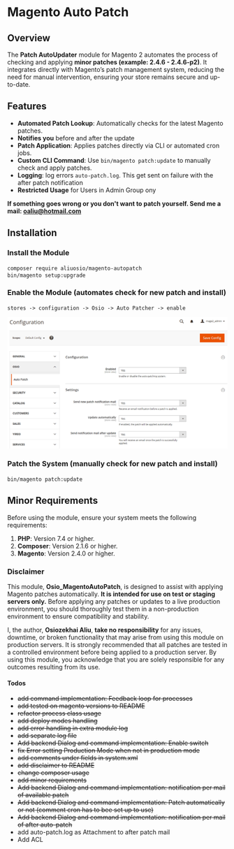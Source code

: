 # Magento Auto Patch

## Overview

The **Patch AutoUpdater** module for Magento 2 automates the process of checking and applying **minor patches (example: 2.4.6 - 2.4.6-p2)**. It integrates directly with Magento’s patch management system, reducing the need for manual intervention, ensuring your store remains secure and up-to-date.

## Features
- **Automated Patch Lookup**: Automatically checks for the latest Magento patches.
- **Notifies you** before and after the update
- **Patch Application**: Applies patches directly via CLI or automated cron jobs.
- **Custom CLI Command**: Use `bin/magento patch:update` to manually check and apply patches.
- **Logging**: log errors `auto-patch.log`. This get sent on failure with the after patch notification
- **Restricted Usage** for Users in Admin Group ony

**If something goes wrong or you don't want to patch yourself. Send me a mail: oaliu@hotmail.com**

## Installation

### Install the Module
    composer require aliuosio/magento-autopatch
    bin/magento setup:upgrade

### Enable the Module (automates check for new patch and install)
    stores -> configuration -> Osio -> Auto Patcher -> enable
<img src="backend-config.png" alt="Alt text" width="800"/>

### Patch the System (manually check for new patch and install)
    bin/magento patch:update

## Minor Requirements
Before using the module, ensure your system meets the following requirements:
1. **PHP**: Version 7.4 or higher.
2. **Composer**: Version 2.1.6 or higher.
3. **Magento**: Version 2.4.0 or higher.

### Disclaimer

This module, **Osio_MagentoAutoPatch**, is designed to assist with applying Magento patches automatically. **It is intended for use on test or staging servers only.** Before applying any patches or updates to a live production environment, you should thoroughly test them in a non-production environment to ensure compatibility and stability.

I, the author, **Osiozekhai Aliu**, **take no responsibility** for any issues, downtime, or broken functionality that may arise from using this module on production servers. It is strongly recommended that all patches are tested in a controlled environment before being applied to a production server.
By using this module, you acknowledge that you are solely responsible for any outcomes resulting from its use.

#### Todos
* ~~add command implementation: Feedback loop for processes~~
* ~~add tested on magento versions to README~~
* ~~refactor process class usage~~
* ~~add deploy modes handling~~
* ~~add error handling in extra module log~~
* ~~add separate log file~~
* ~~Add backend Dialog and command implementation: Enable switch~~
* ~~fix Error setting Production Mode when not in production mode~~
* ~~add comments under fields in system.xml~~
* ~~add disclaimer to README~~
* ~~change composer usage~~
* ~~add minor requirements~~
* ~~Add backend Dialog and command implementation: notification per mail of available patch~~
* ~~Add backend Dialog and command implementation: Patch automatically or not (comment cron has to bee set up to use)~~
* ~~Add backend Dialog and command implementation: notification per mail of after auto-patch~~
* add auto-patch.log as Attachment to after patch mail
* Add ACL

